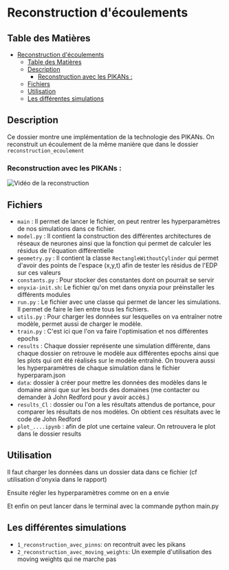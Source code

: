 # Reconstruction d'écoulements

## Table des Matières

- [Reconstruction d'écoulements](#reconstruction-découlements)
  - [Table des Matières](#table-des-matières)
  - [Description](#description)
    - [Reconstruction avec les PIKANs :](#reconstruction-avec-les-pikans-)
  - [Fichiers](#fichiers)
  - [Utilisation](#utilisation)
  - [Les différentes simulations](#les-différentes-simulations)

## Description

Ce dossier montre une implémentation de la technologie des PIKANs. On reconstruit un écoulement de la même manière que dans le dossier `reconstruction_ecoulement`


### Reconstruction avec les PIKANs :

![Vidéo de la reconstruction](./results/1_reconstruction_avec_pinns/velocity_norm.gif)



## Fichiers

- `main` : Il permet de lancer le fichier, on peut rentrer les hyperparamètres de nos simulations dans ce fichier.
- `model.py` : Il contient la construction des différentes architectures de réseaux de neurones ainsi que la fonction qui permet de calculer les résidus de l'équation différentielle
- `geometry.py` : Il contient la classe `RectangleWithoutCylinder` qui permet d'avoir des points de l'espace (x,y,t) afin de tester les résidus de l'EDP sur ces valeurs
- `constants.py` : Pour stocker des constantes dont on pourrait se servir
- `onyxia-init.sh`: Le fichier qu'on met dans onyxia pour préinstaller les différents modules
- `run.py` : Le fichier avec une classe qui permet de lancer les simulations. Il permet de faire le lien entre tous les fichiers.
- `utils.py` : Pour charger les données sur lesquelles on va entraîner notre modèle, permet aussi de charger le modèle.
- `train.py` : C'est ici que l'on va faire l'optimisation et nos différentes epochs
- `results` : Chaque dossier représente une simulation différente, dans chaque dossier on retrouve le modèle aux différentes epochs ainsi que les plots qui ont été réalisés sur le modèle entraîné. On trouvera aussi les hyperparamètres de chaque simulation dans le fichier hyperparam.json
- `data`: dossier à créer pour mettre les données des modèles dans le domaine ainsi que sur les bords des domaines (me contacter ou demander à John Redford pour y avoir accès.)
- `results_Cl` : dossier ou l'on a les résultats attendus de portance, pour comparer les résultats de nos modèles. On obtient ces résultats avec le code de John Redford
- `plot_....ipynb` : afin de plot une certaine valeur. On retrouvera le plot dans le dossier results
 

## Utilisation

Il faut charger les données dans un dossier data dans ce fichier (cf utilisation d'onyxia dans le rapport)

Ensuite régler les hyperparamètres comme on en a envie

Et enfin on peut lancer dans le terminal avec la commande python main.py

## Les différentes simulations

- `1_reconstruction_avec_pinns`: on recontruit avec les pikans
- `2_reconstruction_avec_moving_weights`: Un exemple d'utilisation des moving weights qui ne marche pas


